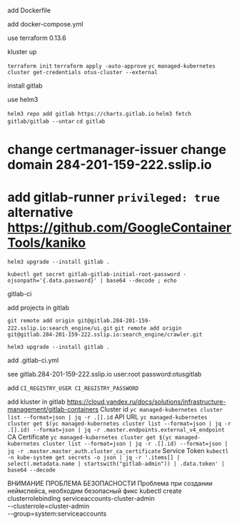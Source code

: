 add Dockerfile

add docker-compose.yml

use terraform 0.13.6

kluster up

`terraform init`
`terraform apply -auto-approve`
`yc managed-kubernetes cluster get-credentials otus-cluster --external`

install gitlab

use helm3

`helm3 repo add gitlab https://charts.gitlab.io`
`helm3 fetch gitlab/gitlab --untar`
`cd gitlab`

change certmanager-issuer
change domain 284-201-159-222.sslip.io
========
add gitlab-runner `privileged: true`
alternative https://github.com/GoogleContainerTools/kaniko
========
`helm3 upgrade --install gitlab .`

`kubectl get secret gitlab-gitlab-initial-root-password -ojsonpath='{.data.password}' | base64 --decode ; echo`

gitlab-ci

add projects in gitlab

`git remote add origin git@gitlab.284-201-159-222.sslip.io:search_engine/ui.git`
`git remote add origin git@gitlab.284-201-159-222.sslip.io:search_engine/crawler.git`



`helm3 upgrade --install gitlab .`

add .gitlab-ci.yml

see
gitlab.284-201-159-222.sslip.io user:root password:otusgitlab

add `CI_REGISTRY_USER CI_REGISTRY_PASSWORD`

add kluster in gitlab
https://cloud.yandex.ru/docs/solutions/infrastructure-management/gitlab-containers
Cluster id
`yc managed-kubernetes cluster list --format=json | jq -r .[].id`
API URL
`yc managed-kubernetes cluster get $(yc managed-kubernetes cluster list --format=json | jq -r .[].id) --format=json | jq -r .master.endpoints.external_v4_endpoint`
CA Certificate
`yc managed-kubernetes cluster get $(yc managed-kubernetes cluster list --format=json | jq -r .[].id) --format=json | jq -r .master.master_auth.cluster_ca_certificate`
Service Token
`kubectl -n kube-system get secrets -o json | jq -r '.items[] | select(.metadata.name | startswith("gitlab-admin")) | .data.token' | base64 --decode`

ВНИМАНИЕ ПРОБЛЕМА БЕЗОПАСНОСТИ
Проблема при создании неймспейса, необходим безопасный фикс
kubectl create clusterrolebinding serviceaccounts-cluster-admin \
    --clusterrole=cluster-admin \
    --group=system:serviceaccounts

